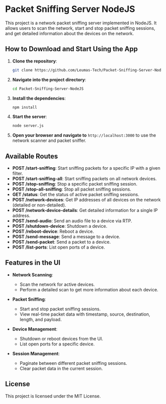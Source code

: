 # Packet Sniffing Server NodeJS

This project is a network packet sniffing server implemented in NodeJS. It allows users to scan the network, start and stop packet sniffing sessions, and get detailed information about the devices on the network.

## How to Download and Start Using the App

1. **Clone the repository**:
    ```sh
    git clone https://github.com/Leumas-Tech/Packet-Sniffing-Server-NodeJS.git
    ```

2. **Navigate into the project directory**:
    ```sh
    cd Packet-Sniffing-Server-NodeJS
    ```

3. **Install the dependencies**:
    ```sh
    npm install
    ```

4. **Start the server**:
    ```sh
    node server.js
    ```

5. **Open your browser and navigate to** `http://localhost:3000` to use the network scanner and packet sniffer.

## Available Routes

- **POST /start-sniffing**: Start sniffing packets for a specific IP with a given filter.
- **POST /start-sniffing-all**: Start sniffing packets on all network devices.
- **POST /stop-sniffing**: Stop a specific packet sniffing session.
- **POST /stop-all-sniffing**: Stop all packet sniffing sessions.
- **GET /status**: Get the status of active packet sniffing sessions.
- **POST /network-devices**: Get IP addresses of all devices on the network (detailed or non-detailed).
- **POST /network-device-details**: Get detailed information for a single IP address.
- **POST /send-audio**: Send an audio file to a device via RTP.
- **POST /shutdown-device**: Shutdown a device.
- **POST /reboot-device**: Reboot a device.
- **POST /send-message**: Send a message to a device.
- **POST /send-packet**: Send a packet to a device.
- **POST /list-ports**: List open ports of a device.

## Features in the UI

- **Network Scanning**:
  - Scan the network for active devices.
  - Perform a detailed scan to get more information about each device.

- **Packet Sniffing**:
  - Start and stop packet sniffing sessions.
  - View real-time packet data with timestamp, source, destination, length, and payload.

- **Device Management**:
  - Shutdown or reboot devices from the UI.
  - List open ports for a specific device.

- **Session Management**:
  - Paginate between different packet sniffing sessions.
  - Clear packet data in the current session.

## License

This project is licensed under the MIT License.
